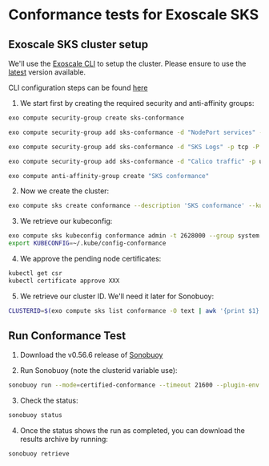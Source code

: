 # Conformance tests for Exoscale SKS

## Exoscale SKS cluster setup

We'll use the [Exoscale CLI](https://community.exoscale.com/documentation/tools/exoscale-command-line-interface/) to setup the cluster. Please ensure to use the [latest](https://github.com/exoscale/cli/releases) version available.

CLI configuration steps can be found [here](https://community.exoscale.com/documentation/tools/exoscale-command-line-interface/#configuration)

1. We start first by creating the required security and anti-affinity groups:
```bash
exo compute security-group create sks-conformance

exo compute security-group add sks-conformance -d "NodePort services" -p tcp -P 30000-32767

exo compute security-group add sks-conformance -d "SKS Logs" -p tcp -P 10250

exo compute security-group add sks-conformance -d "Calico traffic" -p udp -P 4789 -s sks-conformance

exo compute anti-affinity-group create "SKS conformance"
```

2. Now we create the cluster:
```bash
exo compute sks create conformance --description 'SKS conformance' --kubernetes-version "1.25.1" --nodepool-instance-type extra-large --nodepool-size 3 --nodepool-security-group sks-conformance --nodepool-anti-affinity-group 'SKS conformance' --nodepool-instance-prefix 'conformance' --no-exoscale-ccm --no-metrics-server
```

3. We retrieve our kubeconfig:
```bash
exo compute sks kubeconfig conformance admin -t 2628000 --group system:masters > ~/.kube/config-conformance
export KUBECONFIG=~/.kube/config-conformance
```

4. We approve the pending node certificates:
```bash
kubectl get csr
kubectl certificate approve XXX
```

5. We retrieve our cluster ID. We'll need it later for Sonobuoy:
```bash
CLUSTERID=$(exo compute sks list conformance -O text | awk '{print $1}')
```

## Run Conformance Test

1. Download the v0.56.6 release of [Sonobuoy](https://github.com/vmware-tanzu/sonobuoy/releases)

2. Run Sonobuoy (note the clusterid variable use):
```bash
sonobuoy run --mode=certified-conformance --timeout 21600 --plugin-env e2e.E2E_EXTRA_ARGS="--dns-domain=$CLUSTERID.cluster.local"
```

3. Check the status:
```bash
sonobuoy status
```

4. Once the status shows the run as completed, you can download the results archive by running:
```bash
sonobuoy retrieve
```
